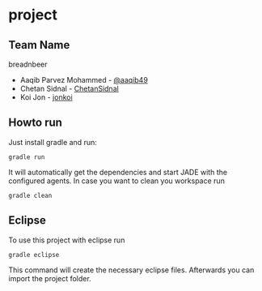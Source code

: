 # project

## Team Name
breadnbeer
* Aaqib Parvez Mohammed - [@aaqib49](https://github.com/aaqib49)
* Chetan Sidnal - [ChetanSidnal](https://github.com/ChetanSidnal)
* Koi Jon - [jonkoi](https://github.com/jonkoi)

## Howto run
Just install gradle and run:

    gradle run

It will automatically get the dependencies and start JADE with the configured agents.
In case you want to clean you workspace run

    gradle clean

## Eclipse
To use this project with eclipse run

    gradle eclipse

This command will create the necessary eclipse files.
Afterwards you can import the project folder.
